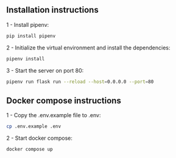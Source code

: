 ## Installation instructions

1 - Install pipenv:

```bash
pip install pipenv
```

2 - Initialize the virtual environment and install the dependencies:

```bash
pipenv install
```

3 - Start the server on port 80:

```bash
pipenv run flask run --reload --host=0.0.0.0 --port=80
```

## Docker compose instructions

1 - Copy the .env.example file to .env:

```bash
cp .env.example .env
```

2 - Start docker compose:

```bash
docker compose up
```